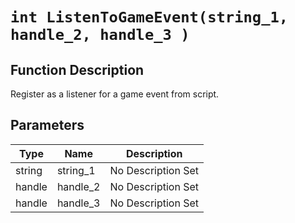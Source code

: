# `int ListenToGameEvent(string_1, handle_2, handle_3 )`
## Function Description
Register as a listener for a game event from script.
## Parameters
Type|Name|Description
--|--|--
string|string_1|No Description Set
handle|handle_2|No Description Set
handle|handle_3|No Description Set
